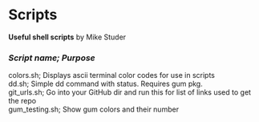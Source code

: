 # Scripts
<strong>Useful shell scripts</strong>
by Mike Studer

### <em>Script name; Purpose</em><br>
colors.sh; Displays ascii terminal color codes for use in scripts<br>
dd.sh; Simple dd command with status. Requires gum pkg.<br>
git_urls.sh; Go into your GitHub dir and run this for list of links used to get the repo <br>
gum_testing.sh; Show gum colors and their number <br>


